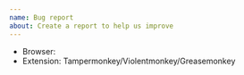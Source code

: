 ```yaml
---
name: Bug report
about: Create a report to help us improve
---
```


<!-- Description if the title is not enough -->


- Browser: 
- Extension: Tampermonkey/Violentmonkey/Greasemonkey